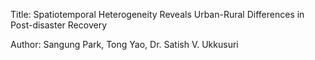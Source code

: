 Title: Spatiotemporal Heterogeneity Reveals Urban-Rural Differences in Post-disaster Recovery

Author: Sangung Park, Tong Yao, Dr. Satish V. Ukkusuri
